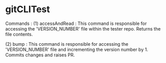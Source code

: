 # gitCLITest

Commands : 
(1) accessAndRead : This command is responsible for accessing the 'VERSION_NUMBER' file within the tester repo. 
	Returns the file contents.
 
(2) bump : This command is responsible for accessing the 
	'VERSION_NUMBER' file and incrementing the version number by 1. 
	Commits changes and raises PR.
